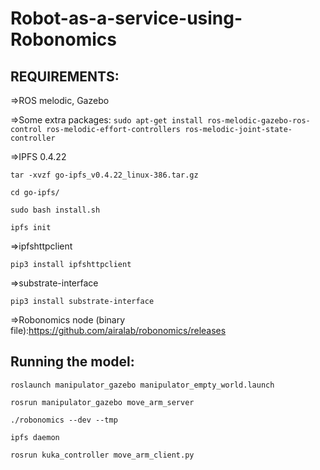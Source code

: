 # Robot-as-a-service-using-Robonomics

## REQUIREMENTS:

=>ROS melodic, Gazebo 

=>Some extra packages:
 `sudo apt-get install ros-melodic-gazebo-ros-control ros-melodic-effort-controllers ros-melodic-joint-state-controller`

=>IPFS 0.4.22

`tar -xvzf go-ipfs_v0.4.22_linux-386.tar.gz`

`cd go-ipfs/`

`sudo bash install.sh`

`ipfs init`

=>ipfshttpclient

`pip3 install ipfshttpclient`

=>substrate-interface

`pip3 install substrate-interface`

=>Robonomics node (binary file):https://github.com/airalab/robonomics/releases

## Running the model:

`roslaunch manipulator_gazebo manipulator_empty_world.launch`

`rosrun manipulator_gazebo move_arm_server`

`./robonomics --dev --tmp`

`ipfs daemon`

`rosrun kuka_controller move_arm_client.py`
